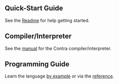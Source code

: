 Quick-Start Guide
-----------------
See the [Readme](../README.md) for help getting started.

Compiler/Interpreter
--------------------
See the [manual](manual.md) for the Contra compiler/interpreter.

Programming Guide
-----------------
Learn the language [by example](tutorial.md) or via the [reference](reference.md).
